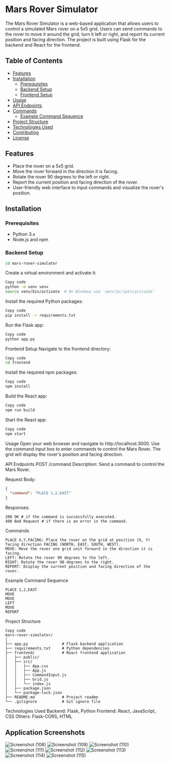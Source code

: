 # Mars Rover Simulator

The Mars Rover Simulator is a web-based application that allows users to control a simulated Mars rover on a 5x5 grid. Users can send commands to the rover to move it around the grid, turn it left or right, and report its current position and facing direction. The project is built using Flask for the backend and React for the frontend.

## Table of Contents
- [Features](#features)
- [Installation](#installation)
  - [Prerequisites](#prerequisites)
  - [Backend Setup](#backend-setup)
  - [Frontend Setup](#frontend-setup)
- [Usage](#usage)
- [API Endpoints](#api-endpoints)
- [Commands](#commands)
  - [Example Command Sequence](#example-command-sequence)
- [Project Structure](#project-structure)
- [Technologies Used](#technologies-used)
- [Contributing](#contributing)
- [License](#license)

## Features
- Place the rover on a 5x5 grid.
- Move the rover forward in the direction it is facing.
- Rotate the rover 90 degrees to the left or right.
- Report the current position and facing direction of the rover.
- User-friendly web interface to input commands and visualize the rover's position.

## Installation

### Prerequisites
- Python 3.x
- Node.js and npm

### Backend Setup

```bash
cd mars-rover-simulator
```
Create a virtual environment and activate it:

```bash
Copy code
python -m venv venv
source venv/bin/activate  # On Windows use `venv\Scripts\activate`
```
Install the required Python packages:

```bash
Copy code
pip install -r requirements.txt
```
Run the Flask app:

```bash
Copy code
python app.py
```
Frontend Setup
Navigate to the frontend directory:

```bash
Copy code
cd frontend
```
Install the required npm packages:

```bash
Copy code
npm install
```
Build the React app:

```bash
Copy code
npm run build
```
Start the React app:

```bash
Copy code
npm start
```
Usage
Open your web browser and navigate to http://localhost:3000.
Use the command input box to enter commands to control the Mars Rover.
The grid will display the rover's position and facing direction.

API Endpoints
POST /command
Description: Send a command to control the Mars Rover.

Request Body:

```json
{
  "command": "PLACE 1,2,EAST"
}
```
Responses:
```
200 OK # if the command is successfully executed.
400 Bad Request # if there is an error in the command.
```
Commands
```
PLACE X,Y,FACING: Place the rover on the grid at position (X, Y) facing direction FACING (NORTH, EAST, SOUTH, WEST).
MOVE: Move the rover one grid unit forward in the direction it is facing.
LEFT: Rotate the rover 90 degrees to the left.
RIGHT: Rotate the rover 90 degrees to the right.
REPORT: Display the current position and facing direction of the rover.
```
Example Command Sequence
```
PLACE 1,2,EAST
MOVE
MOVE
LEFT
MOVE
REPORT
```

Project Structure
```
Copy code
mars-rover-simulator/
│
├── app.py               # Flask backend application
├── requirements.txt     # Python dependencies
├── frontend/            # React frontend application
│   ├── public/
│   ├── src/
│   │   ├── App.css
│   │   ├── App.js
│   │   ├── CommandInput.js
│   │   ├── Grid.js
│   │   └── index.js
│   ├── package.json
│   └── package-lock.json
├── README.md            # Project readme
└── .gitignore           # Git ignore file
```
Technologies Used
Backend: Flask, Python
Frontend: React, JavaScript, CSS
Others: Flask-CORS, HTML

## Application Screenshots

![Screenshot (108)](https://github.com/varun1299/mars-rover-backend/assets/56631564/2e66e408-bdc1-454b-b8d0-124e05d7a20a)
![Screenshot (109)](https://github.com/varun1299/mars-rover-backend/assets/56631564/831ff12d-23f8-4679-a2ba-e76b375c6fcb)
![Screenshot (110)](https://github.com/varun1299/mars-rover-backend/assets/56631564/fe4090ca-b718-4b7e-af50-d24aa897d168)
![Screenshot (111)](https://github.com/varun1299/mars-rover-backend/assets/56631564/96bcdf2f-1a74-4388-9d81-fe3bcd3da684)
![Screenshot (112)](https://github.com/varun1299/mars-rover-backend/assets/56631564/151e05c1-aeec-4c63-8abe-48b14e913400)
![Screenshot (113)](https://github.com/varun1299/mars-rover-backend/assets/56631564/2e1e2c17-894c-4cd3-a7bd-ea937a02df80)
![Screenshot (114)](https://github.com/varun1299/mars-rover-backend/assets/56631564/03eada87-3d4a-4df9-bc46-7ec9298caf82)
![Screenshot (115)](https://github.com/varun1299/mars-rover-backend/assets/56631564/1b43ed0d-e2a1-4c90-a981-38d0cd7c1bd9)

